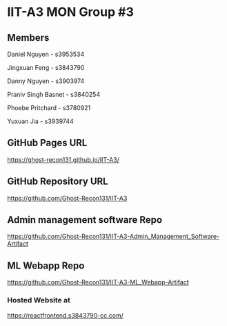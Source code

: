 # IIT-A3 MON Group #3

## Members
Daniel Nguyen - s3953534


Jingxuan Feng - s3843790


Danny Nguyen - s3903974


Praniv Singh Basnet - s3840254


Phoebe Pritchard - s3780921


Yuxuan Jia - s3939744

## GitHub Pages URL
https://ghost-recon131.github.io/IIT-A3/


## GitHub Repository URL
https://github.com/Ghost-Recon131/IIT-A3


## Admin management software Repo
https://github.com/Ghost-Recon131/IIT-A3-Admin_Management_Software-Artifact


## ML Webapp Repo
https://github.com/Ghost-Recon131/IIT-A3-ML_Webapp-Artifact
### Hosted Website at
https://reactfrontend.s3843790-cc.com/
